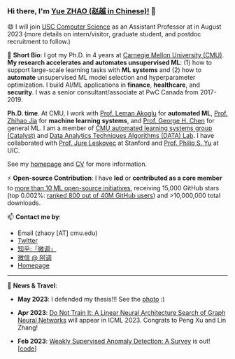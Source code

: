 ### Hi there, I'm [Yue ZHAO (赵越 in Chinese)!](https://www.andrew.cmu.edu/user/yuezhao2/) 👋

😄 I will join [USC Computer Science](https://www.cs.usc.edu/) as an Assistant Professor at in August 2023 (more details on intern/visitor, graduate student, and postdoc recruitment to follow.)

🌱 **Short Bio**: I got my Ph.D. in 4 years at [Carnegie Mellon University (CMU)](https://www.cmu.edu/).
**My research accelerates and automates unsupervised ML**: (1) how to support large-scale learning tasks with **ML systems** and (2) how to **automate** unsupervised ML model selection and hyperparameter optimization.
I build AI/ML applications in **finance**, **healthcare**, and **security**.
I was a senior consultant/associate at PwC Canada from 2017-2019.


**Ph.D. time**. At CMU, I work with [Prof. Leman Akoglu](http://www.cs.cmu.edu/~lakoglu/) for **automated ML**, [Prof. Zhihao Jia](https://cs.cmu.edu/~zhihaoj2) for **machine learning systems**, and [Prof. George H. Chen](http://www.andrew.cmu.edu/user/georgech/) for general ML.
I am a member of  [CMU automated learning systems group (Catalyst)](https://catalyst.cs.cmu.edu/) and [Data Analytics Techniques Algorithms (DATA) Lab](https://datalab.heinz.cmu.edu/).
I have collaborated with [Prof. Jure Leskovec](https://cs.stanford.edu/~jure/) at Stanford and [Prof. Philip S. Yu](https://cs.uic.edu/profiles/philip-yu/) at UIC.

See my [homepage](https://www.andrew.cmu.edu/user/yuezhao2/) and [CV](https://www.andrew.cmu.edu/user/yuezhao2/files/ZHAO_YUE_CV.pdf) for more information.


⚡  **Open-source Contribution**: I have **led** or **contributed as a core member** to [more than 10 ML open-source initiatives](https://github.com/yzhao062), 
receiving 15,000 GitHub stars (top 0.002%: [ranked 800 out of 40M GitHub users](https://gitstar-ranking.com/yzhao062)) and >10,000,000 total downloads.


📫 **Contact me by**:
- Email (zhaoy [AT] cmu.edu)
- [Twitter](https://twitter.com/yzhao062)
- [知乎:「微调」](https://www.zhihu.com/people/breaknever)
- [微信 @ 阿调](https://www.andrew.cmu.edu/user/yuezhao2/files/ID_breaknever.jpg)
- [Homepage](https://www.andrew.cmu.edu/user/yuezhao2/)


----

💬 **News & Travel**:

- **May 2023**: I defended my thesis!!! See the [photo](https://pbs.twimg.com/media/Fv8GgwfXgAA-y6N?format=jpg&name=4096x4096) :)

- **Apr 2023**: [Do Not Train It: A Linear Neural Architecture Search of Graph Neural Networks](https://openreview.net/forum?id=rNLHeKckZc) will appear in ICML 2023. Congrats to Peng Xu and Lin Zhang!

- **Feb 2023**: [Weakly Supervised Anomaly Detection: A Survey](https://arxiv.org/abs/2302.04549) is out! [[code](https://github.com/yzhao062/WSAD)]



<!--
**yzhao062/yzhao062** is a ✨ _special_ ✨ repository because its `README.md` (this file) appears on your GitHub profile.

Here are some ideas to get you started:

- 🔭 I’m currently working on ...
- 🌱 I’m currently learning ...
- 👯 I’m looking to collaborate on ...
- 🤔 I’m looking for help with ...
- 💬 Ask me about ...
- 📫 How to reach me: ...
- 😄 Pronouns: ...
- ⚡ Fun fact: ...

I am the author/core developer of various machine learning tools and systems with more than millions of downloads. 
-->
